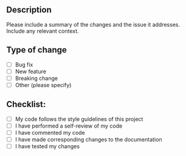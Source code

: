 ## Description
Please include a summary of the changes and the issue it addresses. Include any relevant context.

## Type of change
- [ ] Bug fix
- [ ] New feature
- [ ] Breaking change
- [ ] Other (please specify)

## Checklist:
- [ ] My code follows the style guidelines of this project
- [ ] I have performed a self-review of my code
- [ ] I have commented my code
- [ ] I have made corresponding changes to the documentation
- [ ] I have tested my changes
